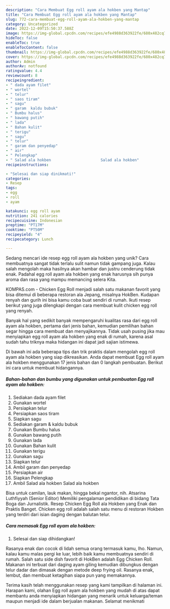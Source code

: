 ```yaml
---
description: "Cara Membuat Egg roll ayam ala hokben yang Mantap"
title: "Cara Membuat Egg roll ayam ala hokben yang Mantap"
slug: 772-cara-membuat-egg-roll-ayam-ala-hokben-yang-mantap
category: Uncategorized
date: 2022-12-09T15:50:37.588Z
image: https://img-global.cpcdn.com/recipes/efe4988d363922fe/680x482cq70/egg-roll-ayam-ala-hokben-foto-resep-utama.jpg
hideToc: false
enableToc: true
enableTocContent: false
thumbnail: https://img-global.cpcdn.com/recipes/efe4988d363922fe/680x482cq70/egg-roll-ayam-ala-hokben-foto-resep-utama.jpg
cover: https://img-global.cpcdn.com/recipes/efe4988d363922fe/680x482cq70/egg-roll-ayam-ala-hokben-foto-resep-utama.jpg
author: Admin
authorAv: notfound
ratingvalue: 4.4
reviewcount: 8
recipeingredient:
- " dada ayam filet"
- " wortel"
- " telur"
- " saos tiram"
- " sagu"
- " garam  kaldu bubuk"
- " Bumbu halus"
- " bawang putih"
- " lada"
- " Bahan kulit"
- " terigu"
- " sagu"
- " telur"
- " garam dan penyedap"
- " air"
- " Pelengkap"
- " Salad ala hokben                      Salad ala hokben"
recipeinstructions:

- "Selesai dan siap dinikmati!"
categories:
- Resep
tags:
- egg
- roll
- ayam

katakunci: egg roll ayam 
nutrition: 241 calories
recipecuisine: Indonesian
preptime: "PT17M"
cooktime: "PT50M"
recipeyield: "4"
recipecategory: Lunch

---
```





Sedang mencari ide resep egg roll ayam ala hokben yang unik? Cara membuatnya sangat tidak terlalu sulit namun tidak gampang juga. Kalau salah mengolah maka hasilnya akan hambar dan justru cenderung tidak enak. Padahal egg roll ayam ala hokben yang enak harusnya sih punya aroma dan rasa yang mampu memancing selera Kita.





KOMPAS.com - Chicken Egg Roll menjadi salah satu makanan favorit yang bisa ditemui di beberapa restoran ala Jepang, misalnya HokBen. Kudapan renyah dan gurih ini bisa kamu coba buat sendiri di rumah. Ikuti resep berikut yang juga dilengkapi dengan cara membuat kulit chicken egg roll yang renyah.

Banyak hal yang sedikit banyak mempengaruhi kualitas rasa dari egg roll ayam ala hokben, pertama dari jenis bahan, kemudian pemilihan bahan segar hingga cara membuat dan menyajikannya. Tidak usah pusing jika mau menyiapkan egg roll ayam ala hokben yang enak di rumah, karena asal sudah tahu triknya maka hidangan ini dapat jadi sajian istimewa.






Di bawah ini ada beberapa tips dan trik praktis dalam mengolah egg roll ayam ala hokben yang siap dikreasikan. Anda dapat membuat Egg roll ayam ala hokben menggunakan 17 jenis bahan dan 0 langkah pembuatan. Berikut ini cara untuk membuat hidangannya.

<!--inarticleads1-->

##### Bahan-bahan dan bumbu yang digunakan untuk pembuatan Egg roll ayam ala hokben:

1. Sediakan  dada ayam filet
1. Gunakan  wortel
1. Persiapkan  telur
1. Persiapkan  saos tiram
1. Siapkan  sagu
1. Sediakan  garam &amp; kaldu bubuk
1. Gunakan  Bumbu halus
1. Gunakan  bawang putih
1. Gunakan  lada
1. Gunakan  Bahan kulit
1. Gunakan  terigu
1. Gunakan  sagu
1. Siapkan  telur
1. Ambil  garam dan penyedap
1. Persiapkan  air
1. Siapkan  Pelengkap
1. Ambil  Salad ala hokben                      Salad ala hokben


Bisa untuk camilan, lauk makan, hingga bekal ngantor, nih. Atsarina Luthfiyyah (Senior Editor) Memiliki pengalaman pendidikan di bidang Tata Boga dan Jurnalistik. Resep Chicken Egg Roll ala Hokben yang Enak dan Praktis Banget. Chicken egg roll adalah salah satu menu di restoran Hokben yang terdiri dari isian daging dengan balutan telur. 

<!--inarticleads2-->

##### Cara memasak Egg roll ayam ala hokben:


1. Selesai dan siap dihidangkan!

Rasanya enak dan cocok di lidah semua orang termasuk kamu, lho. Namun, kalau kamu malas pergi ke luar, lebih baik kamu membuatnya sendiri di rumah. Salah satu side dish favorit di HokBen adalah Egg Chicken Roll. Makanan ini terbuat dari daging ayam giling kemudian dibungkus dengan telur dadar dan dimasak dengan metode deep frying oil. Rasanya enak, lembut, dan membuat ketagihan siapa pun yang memakannya. 

Terima kasih telah menggunakan resep yang kami tampilkan di halaman ini. Harapan kami, olahan Egg roll ayam ala hokben yang mudah di atas dapat membantu anda menyiapkan hidangan yang menarik untuk keluarga/teman maupun menjadi ide dalam berjualan makanan. Selamat menikmati
